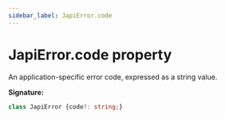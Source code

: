 ```yaml
---
sidebar_label: JapiError.code
---
```

# JapiError.code property

An application-specific error code, expressed as a string value.

**Signature:**

```typescript
class JapiError {code?: string;}
```
